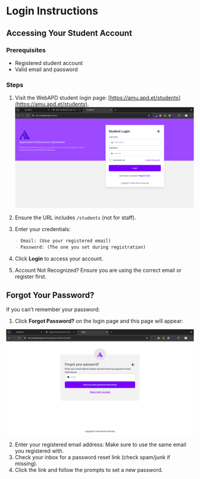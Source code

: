 # Login Instructions

## **Accessing Your Student Account**

### Prerequisites

- Registered student account
- Valid email and password

### Steps

1. Visit the WebAPD student login page: [https://amu.apd.et/students](https://amu.apd.et/students).  
   ![Student Login Page](../public/screenshots/student-login.png)

2. Ensure the URL includes `/students` (not for staff).

3. Enter your credentials:

   ```markdown
   - Email: (Use your registered email)
   - Password: (The one you set during registration)
   ```

4. Click **Login** to access your account.
5. Account Not Recognized? Ensure you are using the correct email or register first.

## Forgot Your Password?

If you can’t remember your password:

1. Click **Forgot Password?** on the login page and this page will appear:

![Forgot Password](../public/screenshots/student-forgot-password.png)

2. Enter your registered email address: Make sure to use the same email you registered with.
3. Check your inbox for a password reset link (check spam/junk if missing).
4. Click the link and follow the prompts to set a new password.
